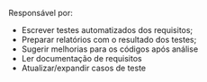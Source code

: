 Responsável por:
- Escrever testes automatizados dos requisitos;
- Preparar relatórios com o resultado dos testes;
- Sugerir melhorias para os códigos após análise
- Ler documentação de requisitos
- Atualizar/expandir casos de teste